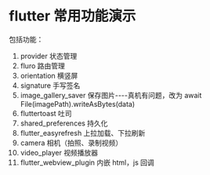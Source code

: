 # flutter 常用功能演示

包括功能：

1. provider 状态管理
2. fluro 路由管理
3. orientation 横竖屏
4. signature 手写签名
5. image_gallery_saver 保存图片----真机有问题，改为 await File(imagePath).writeAsBytes(data)
6. fluttertoast 吐司
7. shared_preferences 持久化
8. flutter_easyrefresh 上拉加载、下拉刷新
9. camera 相机（拍照、录制视频）
10. video_player 视频播放器
11. flutter_webview_plugin 内嵌 html，js 回调
